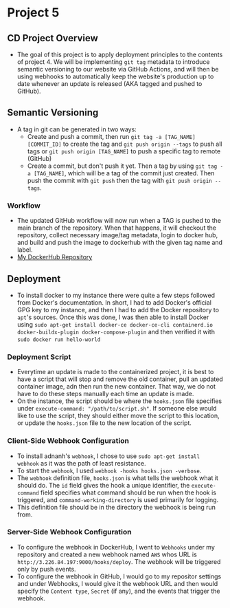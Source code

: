 # Project 5
## CD Project Overview
- The goal of this project is to apply deployment principles to the contents of project 4. We will be implementing `git tag` metadata to introduce semantic versioning to our website via GitHub Actions, and will then be using webhooks to automatically keep the website's production up to date whenever an update is released (AKA tagged and pushed to GitHub).

## Semantic Versioning
- A tag in git can be generated in two ways:
    - Create and push a commit, then run `git tag -a [TAG_NAME] [COMMIT_ID]` to create the tag and `git push origin --tags` to push all tags or `git push origin [TAG_NAME]` to push a specific tag to remote (GitHub)
    - Create a commit, but don't push it yet. Then a tag by using `git tag -a [TAG_NAME]`, which will be a tag of the commit just created. Then push the commit with `git push` then the tag with `git push origin --tags`.
### Workflow
- The updated GitHub workflow will now run when a TAG is pushed to the main branch of the repository. When that happens, it will checkout the repository, collect necessary image/tag metadata, login to docker hub, and build and push the image to dockerhub with the given tag name and label.
- [My DockerHub Repository](https://hub.docker.com/repository/docker/isabwami/sabwami-project4/general) 

## Deployment
- To install docker to my instance there were quite a few steps followed from Docker's documentation. In short, I had to add Docker's official GPG key to my instance, and then I had to add the Docker repository to `apt`'s sources. Once this was done, I was then able to install Docker using `sudo apt-get install docker-ce docker-ce-cli containerd.io docker-buildx-plugin docker-compose-plugin` and then verified it with `sudo docker run hello-world`
### Deployment Script
- Everytime an update is made to the containerized project, it is best to have a script that will stop and remove the old container, pull an updated container image, adn then run the new container. That way, we do not have to do these steps manually each time an update is made.  
- On the instance, the script should be where the `hooks.json` file specifies under `execute-command: "/path/to/script.sh"`. If someone else would like to use the script, they should either move the script to this location, or update the `hooks.json` file to the new location of the script.
### Client-Side Webhook Configuration
- To install adnanh's `webhook`, I chose to use `sudo apt-get install webhook` as it was the path of least resistance.
- To start the `webhook`, I used `webhook -hooks hooks.json -verbose`.
- The `webhook` definition file, `hooks.json` is what tells the webhook what it should do. The `id` field gives the hook a unique identifier, the `execute-command` field specifies what command should be run when the hook is triggered, and `command-working-directory` is used primarily for logging.
- This definition file should be in the directory the webhook is being run from.
### Server-Side Webhook Configuration
- To configure the webhook in DockerHub, I went to `Webhooks` under my repository and created a new webhook named `AWS` whos URL is `http://3.226.84.197:9000/hooks/deploy`. The webhook will be triggered only by push events.
- To configure the webhook in GitHub, I would go to my repositor settings and under Webhooks, I would give it the webhook URL and then would specify the `Content type`, `Secret` (if any), and the events that trigger the webhook. 
